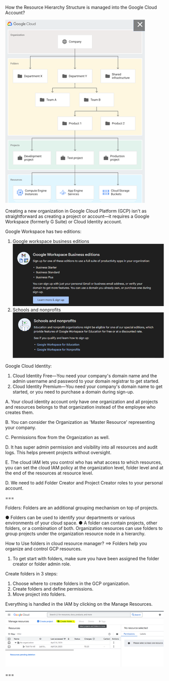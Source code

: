 How the Resource Hierarchy Structure is managed into the Google Cloud Account?

![Alt text](../images/resource_hierarchy.png)

Creating a new organization in Google Cloud Platform (GCP) isn't as straightforward as creating a project or account—it requires a Google Workspace (formerly G Suite) or Cloud Identity account.

Google Workspace has two editions:

1. Google workspace business editions
   ![alt text](../images/Workspace_Business_Edition.png)
2. Schools and nonprofits
   ![alt text](../images/schools_non_profits.png)

Google Cloud Identity:

1. Cloud Identity Free—You need your company's domain name and the admin username and password to your domain registrar to get started.
2. Cloud Identity Premium—You need your company's domain name to get started, or you need to purchase a domain during sign-up.

A. Your cloud identity account only have one organization and all projects and resources belongs to that organization instead of the employee who creates them.

B. You can consider the Organization as 'Master Resource' representing your company.

C. Permissions flow from the Organization as well.

D. It has super admin permission and visibility into all resources and audit logs.
This helps prevent projects without oversight.

E. The cloud IAM lets you control who has what access to which resources, you can set the cloud IAM policy at the organization level, folder level and at the end of the resources at resource level.

D. We need to add Folder Creator and Project Creator roles to your personal account.

===

Folders: Folders are an additional grouping mechanism on top of projects.

● Folders can be used to identify your departments or various environments of your cloud space.
● A folder can contain projects, other folders, or a combination of both. Organization resources can use folders to group projects under the organization resource node in a hierarchy.

How to Use folders in cloud resource manager?
==> Folders help you organize and control GCP resources.

1. To get start with folders, make sure you have been assigned the folder creator or folder admin role.

Create folders in 3 steps:

1. Choose where to create folders in the GCP organization.
2. Create folders and define permissions.
3. Move project into folders.

Everything is handled in the IAM by clicking on the Manage Resources.

![alt text](../images/Manage_Resource.png)

===
